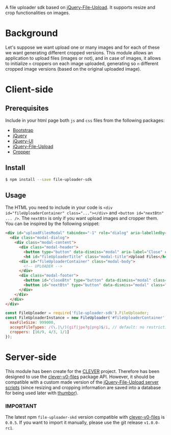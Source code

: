 A file uploader sdk based on [jQuery-File-Upload](https://github.com/blueimp/jQuery-File-Upload). It supports resize and crop functionalities on images.


# Background

Let's suppose we want upload one or many images and for each of these we want generating different cropped versions.
This module allows an application to upload files (images or not), and in case of images, it allows to initialize `n` croppers on each image uploaded, generating so `n` different cropped image versions (based on the original uploaded image).


# Client-side

## Prerequisites
Include in your html page both `js` and `css` files from the following packages:
- [Bootstrap](http://getbootstrap.com/)
- [jQuery](https://github.com/jquery/jquery)
- [jQuery-UI](https://github.com/jquery/jquery-ui)
- [jQuery-File-Upload](https://blueimp.github.io/jQuery-File-Upload)
- [Cropper](http://fengyuanchen.github.io/cropper/)

## Install
```sh
$ npm install --save file-uploader-sdk
```

## Usage
The HTML you need to include in your code is `<div id="fileUploaderContainer" class="..."></div>` and `<button id="nextBtn" ... />`.
The `nextBtn` is only if you want upload images and cropper them. You can be inspired by the following snippet:

```html
<div id="uploadFilesModal" tabindex="-1" role="dialog" aria-labelledby="uploadFilesModalLabel" class="modal fade in" aria-hidden="false" style="display: block;">
  <div class="modal-dialog">
    <div class="modal-content">
      <div class="modal-header">
        <button type="button" data-dismiss="modal" aria-label="Close" class="close"><span aria-hidden="true">×</span></button>
        <h4 id="fileUploaderTitle" class="modal-title">Upload Files</h4></div>
      <div id="fileUploaderContainer" class="modal-body">
        <!-- UPLOADER -->
      </div>
      <div class="modal-footer">
        <button id="closeBtn" type="button" data-dismiss="modal" class="btn btn-default">Close</button>
        <button id="nextBtn" type="button" data-dismiss="modal" class="btn btn-default">Next</button>
      </div>
    </div>
  </div>
</div>
```

```js
const FileUploader = require('file-uploader-sdk').FileUploader;
const FileUploaderInstance = new FileUploader('#fileUploaderContainer', {
  maxFileSize: 999000,
  acceptFileTypes: /(\.|\/)(gif|jpe?g|png)$/i, // default: no restriction
  croppers: [16/9, 4/3, 1/1]
});
```


# Server-side
This module has been create for the [CLEVER](https://github.com/cleverframework/clever) project. Therefore has been designed to use the [clever-v0-files](https://github.com/cleverframework/clever-v0-files) package API. However, it should be compatible with a custom made version of the [jQuery-File-Upload server scripts](https://github.com/blueimp/jQuery-File-Upload/tree/master/server) (since resizing and cropping information are saved into a database for being used later with [thumbor](https://github.com/thumbor/thumbor)).

### IMPORTANT
The latest npm `file-uploader-skd` version compatible with [clever-v0-files](https://github.com/cleverframework/clever-v0-files) is `0.0.5`. If you want to import it manually, please use the git release `v1.0.0-rc1`. 

